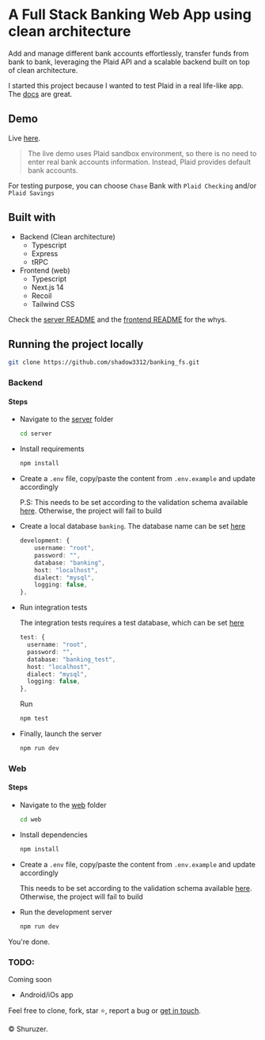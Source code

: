 # A Full Stack Banking Web App using clean architecture

Add and manage different bank accounts effortlessly, transfer funds from bank to bank, leveraging the Plaid API and a scalable backend built on top of clean architecture.

I started this project because I wanted to test Plaid in a real life-like app. The <a href="https://plaid.com/docs/">docs</a> are great.

## Demo

Live <a href="https://zbanking.vercel.app">here</a>.

> The live demo uses Plaid sandbox environment, so there is no need to enter real bank accounts information. Instead, Plaid provides default bank accounts.

For testing purpose, you can choose `Chase` Bank with `Plaid Checking` and/or `Plaid Savings`

## Built with

- Backend (Clean architecture)
  - Typescript
  - Express
  - tRPC
- Frontend (web)
  - Typescript
  - Next.js 14
  - Recoil
  - Tailwind CSS

Check the <a href="https://github.com/shadow3312/banking_fs/tree/master/server">server README</a> and the <a href="https://github.com/shadow3312/banking_fs/tree/master/web">frontend README</a> for the whys.

## Running the project locally

```bash
git clone https://github.com/shadow3312/banking_fs.git
```

### Backend

#### Steps

- Navigate to the <a href="https://github.com/shadow3312/banking_fs/tree/master/server">server</a> folder

  ```bash
  cd server
  ```

- Install requirements

  ```bash
  npm install
  ```

- Create a `.env` file, copy/paste the content from `.env.example` and update accordingly

  P.S: This needs to be set according to the validation schema available <a href="https://github.com/shadow3312/banking_fs/tree/master/server/src/env.ts">here</a>. Otherwise, the project will fail to build

- Create a local database `banking`. The database name can be set <a href="https://github.com/shadow3312/banking_fs/tree/master/server/src/infrastructure/data/config/db.config.ts#L15">here</a>

  ```typescript
  development: {
      username: "root",
      password: "",
      database: "banking",
      host: "localhost",
      dialect: "mysql",
      logging: false,
  },
  ```

- Run integration tests

  The integration tests requires a test database, which can be set <a href="https://github.com/shadow3312/banking_fs/tree/master/server/src/infrastructure/data/config/db.config.ts#L7">here</a>

  ```typescript
  test: {
    username: "root",
    password: "",
    database: "banking_test",
    host: "localhost",
    dialect: "mysql",
    logging: false,
  },
  ```

  Run

  ```bash
  npm test
  ```

- Finally, launch the server

  ```bash
  npm run dev
  ```

### Web

#### Steps

- Navigate to the <a href="https://github.com/shadow3312/banking_fs/tree/master/web">web</a> folder

  ```bash
  cd web
  ```

- Install dependencies

  ```bash
  npm install
  ```

- Create a `.env` file, copy/paste the content from `.env.example` and update accordingly

  This needs to be set according to the validation schema available <a href="https://github.com/shadow3312/banking_fs/tree/master/web/src/env.js">here</a>. Otherwise, the project will fail to build

- Run the development server

  ```bash
  npm run dev
  ```

You're done.

### TODO:

Coming soon

- Android/iOs app

Feel free to clone, fork, star ⭐, report a bug or <a href="https://www.linkedin.com/in/euloge-amour/">get in touch</a>.

&copy; Shuruzer.

